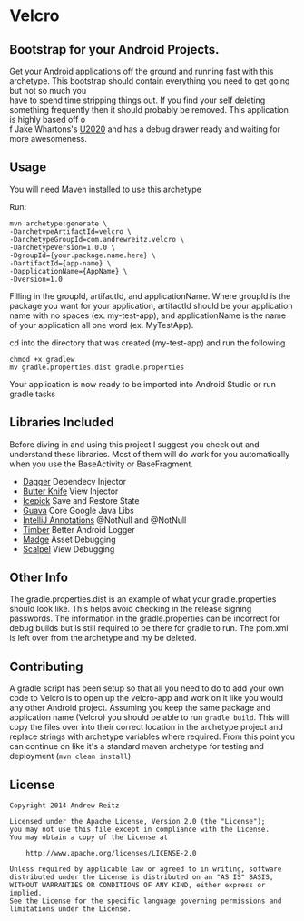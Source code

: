 # Velcro

## Bootstrap for your Android Projects.

Get your Android applications off the ground and running fast with this archetype. This bootstrap should contain everything you need to get going but not so much you \
have to spend time stripping things out. If you find your self deleting something frequently then it should probably be removed. This application is highly based off o\
f Jake Whartons's [U2020](https://github.com/JakeWharton/u2020) and has a debug drawer ready and waiting for more awesomeness.

## Usage

You will need Maven installed to use this archetype

Run:

    mvn archetype:generate \
    -DarchetypeArtifactId=velcro \
    -DarchetypeGroupId=com.andrewreitz.velcro \
    -DarchetypeVersion=1.0.0 \
    -DgroupId={your.package.name.here} \
    -DartifactId={app-name} \
    -DapplicationName={AppName} \
    -Dversion=1.0

Filling in the groupId, artifactId, and applicationName. Where groupId is the package you want for your application, artifactId should be your application name with no spaces (ex. my-test-app), and applicationName is the name of your application all one word (ex. MyTestApp).

cd into the directory that was created (my-test-app) and run the following

    chmod +x gradlew
    mv gradle.properties.dist gradle.properties
    
Your application is now ready to be imported into Android Studio or run gradle tasks

## Libraries Included

Before diving in and using this project I suggest you check out and understand these libraries. Most of them will do work for you automatically when you use the BaseActivity or BaseFragment.

* [Dagger](https://github.com/square/dagger) Dependecy Injector
* [Butter Knife](https://github.com/JakeWharton/butterknife) View Injector
* [Icepick](https://github.com/frankiesardo/icepick) Save and Restore State
* [Guava](https://code.google.com/p/guava-libraries/) Core Google Java Libs
* [IntelliJ Annotations](https://www.jetbrains.com/idea/documentation/howto.html) @NotNull and @NotNull
* [Timber](https://github.com/JakeWharton/timber) Better Android Logger
* [Madge](https://github.com/JakeWharton/madge) Asset Debugging
* [Scalpel](https://github.com/JakeWharton/scalpel) View Debugging

## Other Info

The gradle.properties.dist is an example of what your gradle.properties should look like. This helps avoid checking in the release signing passwords. The information in the gradle.properties can be incorrect for debug builds but is still required to be there for gradle to run. The pom.xml is left over from the archetype and my be deleted.

## Contributing

A gradle script has been setup so that all you need to do to add your own code to Velcro is to open up the velcro-app and work on it like you would any other Android project. Assuming you keep the same package and application name (Velcro) you should be able to run `gradle build`. This will copy the files over into their correct location in the archetype project and replace strings with archetype variables where required. From this point you can continue on like it's a standard maven archetype for testing and deployment (`mvn clean install`).

## License

    Copyright 2014 Andrew Reitz
	
    Licensed under the Apache License, Version 2.0 (the "License");
    you may not use this file except in compliance with the License.
    You may obtain a copy of the License at
    
        http://www.apache.org/licenses/LICENSE-2.0
    
    Unless required by applicable law or agreed to in writing, software
    distributed under the License is distributed on an "AS IS" BASIS,
    WITHOUT WARRANTIES OR CONDITIONS OF ANY KIND, either express or implied.
    See the License for the specific language governing permissions and
    limitations under the License.
	
